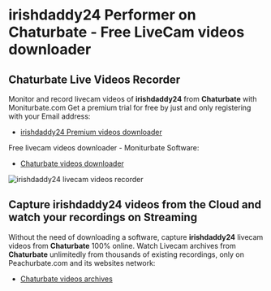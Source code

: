 # irishdaddy24 Performer on Chaturbate - Free LiveCam videos downloader

## Chaturbate Live Videos Recorder

Monitor and record livecam videos of **irishdaddy24** from **Chaturbate** with Moniturbate.com
Get a premium trial for free by just and only registering with your Email address:
* [irishdaddy24 Premium videos downloader](https://moniturbate.com/request-demo-licence-key.html)

Free livecam videos downloader - Moniturbate Software:
* [Chaturbate videos downloader](https://moniturbate.com/moniturbate-download-software.html)

![irishdaddy24 livecam videos recorder](https://peachurnet.com/templates/moniturbate-software.png)


## Capture irishdaddy24 videos from the Cloud and watch your recordings on Streaming

Without the need of downloading a software, capture **irishdaddy24** livecam videos from **Chaturbate** 100% online.
Watch Livecam archives from **Chaturbate** unlimitedly from thousands of existing recordings, only on Peachurbate.com and its websites network:
* [Chaturbate videos archives](https://peachurnet.com/)